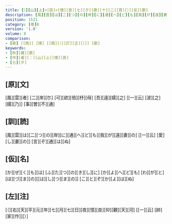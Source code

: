 ```yaml
---
title: [（][山][上]<[臣]>[憶][良][七][夕][歌][十][二][首][）][反][歌]
description: [風][雲][は][二][つ][の][岸][に][通][へ][ど][も][我][が][遠][妻][の] [[一][云] [愛][し][妻][の]] [言][ぞ][通][は][ぬ]
position: 1521
category: [巻]8
version: '1.0'
volume: 8
comparison:
- [歌] [[西]] [謌] [[西][（][訂][正][）]] [歌]
keywords:
- [秋][雑][歌]
- [作][者][：][山][上][憶][良]
- [七][夕]
---
```


## [原][文]

[風][雲][者] [二][岸][尓] [可][欲][倍][杼][母] [吾][遠][嬬][之] [[一][云] [波][之][嬬][乃]] [事][曽][不][通]

## [訓][読]

[風][雲][は][二][つ][の][岸][に][通][へ][ど][も][我][が][遠][妻][の] [[一][云] [愛][し][妻][の]] [言][ぞ][通][は][ぬ]

## [仮][名]

[か][ぜ][く][も][は] [ふ][た][つ][の][き][し][に] [か][よ][へ][ど][も] [わ][が][と][ほ][づ][ま][の][[は][し][つ][ま][の]] [こ][と][ぞ][か][よ][は][ぬ]

## [左][注]

[（][右][天][平][元][年][七][月][七][日][夜][憶][良][仰][觀][天][河] [[一][云] [帥][家][作]][）]
